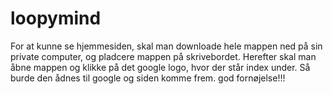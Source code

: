 # loopymind
For at kunne se hjemmesiden, skal man downloade hele mappen ned på sin private computer, og pladcere mappen på skrivebordet.
Herefter skal man åbne mappen og klikke på det google logo, hvor der står index under.
Så burde den ådnes til google og siden komme frem.
god fornøjelse!!!

